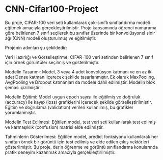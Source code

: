 # CNN-Cifar100-Project
Bu proje, CIFAR-100 veri seti kullanılarak çok-sınıflı sınıflandırma modeli eğitmek amacıyla gerçekleştirilmiştir. Proje kapsamında öğrenci numarama göre belirlenen 7 sınıf seçilerek bu sınıflar üzerinde bir konvolüsyonel sinir ağı (CNN) modeli oluşturulmuş ve eğitilmiştir.

Projenin adımları şu şekildedir:

Veri Hazırlığı ve Görselleştirme: CIFAR-100 veri setinden belirlenen 7 sınıf için örnek görüntüler seçilmiş ve gösterilmiştir.

Modelin Tasarımı: Model, 3 veya 4 adet konvolüsyon katmanı ve en az iki adet Dense katmanı içerecek şekilde tasarlanmıştır. Ek olarak MaxPooling, AvgPooling ve Dropout katmanları da modele dahil edilmiştir. Modelin blok şeması çizilmiştir.

Modelin Eğitimi: Model uygun epoch sayısı ile eğitilmiş ve doğruluk (accuracy) ile kayıp (loss) grafiklerini içerecek şekilde görselleştirilmiştir. Eğitim ve doğrulama (validation) verileri kullanılmış, bu grafikler yorumlanmıştır.

Modelin Test Edilmesi: Eğitilen model, test veri seti kullanılarak test edilmiş ve karmaşıklık (confusion) matrisi elde edilmiştir.

Tahminlerin Gösterilmesi: Eğitilen model, predict fonksiyonu kullanılarak her sınıftan örnek bir görüntü için test edilmiş ve elde edilen çıkış vektörleri gösterilmiştir.
Bu proje, derin öğrenme ve görüntü sınıflandırma konularında pratik deneyim kazanmak amacıyla gerçekleştirilmiştir.
